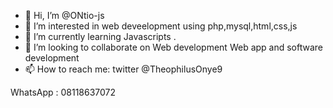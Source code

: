 - 👋 Hi, I’m @ONtio-js
- 👀 I’m interested in web deveelopment using php,mysql,html,css,js
- 🌱 I’m currently learning Javascripts .
- 💞️ I’m looking to collaborate on Web development
    Web app and software development 
- 📫 How to reach me:
twitter @TheophilusOnye9 

WhatsApp : 08118637072

<!---
ONtio-js/ONtio-js is a ✨ special ✨ repository because its `README.md` (this file) appears on your GitHub profile.
You can click the Preview link to take a look at your changes.
--->
